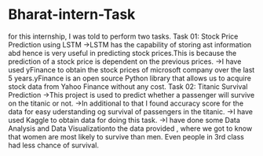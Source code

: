 # Bharat-intern-Task
for this internship, I was told to perform two tasks.
Task 01: Stock Price Prediction using LSTM
  ->LSTM has the capability of storing ast information abd hence is very useful in predicting stock prices.This is because the prediction of a stock price is dependent on the previous prices.
  ->I have used yFinance to obtain the stock prices of microsoft company over the last 5 years.yFinance is an open source Python library that allows us to acquire stock data from Yahoo Finance without any cost.
Task 02: Titanic Survival Prediction
   ->This project is used to predict whether a passenger will survive on the titanic or not.
   ->In additional to that I  found  accuracy score for the data for easy uderstanding og survival of passengers in the titanic.
   ->I have used Kaggle to obtain data for  doing this task.
   ->I have done some  Data Analysis and Data Visualizationto the data provided , where we got to know that women are most likely to survive than men. Even people in 3rd class had less chance of survival.
